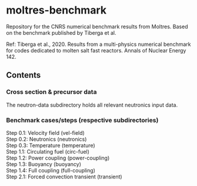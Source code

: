# moltres-benchmark
Repository for the CNRS numerical benchmark results from Moltres. Based on the benchmark published by Tiberga et al.

Ref: Tiberga et al., 2020. Results from a multi-physics numerical benchmark for
codes dedicated to molten salt fast reactors. Annals of Nuclear Energy 142.

## Contents

### Cross section & precursor data

The neutron-data subdirectory holds all relevant neutronics input data.

### Benchmark cases/steps (respective subdirectories)
Step 0.1: Velocity field (vel-field)  
Step 0.2: Neutronics (neutronics)  
Step 0.3: Temperature (temperature)  
Step 1.1: Circulating fuel (circ-fuel)  
Step 1.2: Power coupling (power-coupling)  
Step 1.3: Buoyancy (buoyancy)  
Step 1.4: Full coupling (full-coupling)  
Step 2.1: Forced convection transient (transient)
